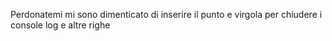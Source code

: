 Perdonatemi mi sono dimenticato di inserire il punto e virgola per chiudere i console log e altre righe
